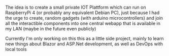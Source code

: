 The idea is to create a small private IOT Plattform which can run on RaspberryPi 4 (or probably any equivalent Debian PC), just because I had the urge to create, random gadgets (with arduino microcontrollers) and join all the interactible components into one central webapp that is available in my LAN (maybe in the future even publicly)

Currently I'm only working on this this as a little side project, mainly to learn new things about Blazor and ASP.Net development, as well as DevOps with local tools